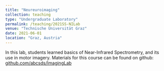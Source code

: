 ```yaml
---
title: "Neureuroimaging"
collection: teaching
type: "Undergraduate Laboratory"
permalink: /teaching/2021SS-NILab
venue: "Technische Universität Graz"
date: 2021-06-01
location: "Graz, Austria"
---
```


In this lab, students learned basics of Near-Infrared Spectrometry, and its use in motor imagery. Materials for this course can be found on github: [github.com/abcsds/ImagingLab](https://github.com/abcsds/ImagingLab)